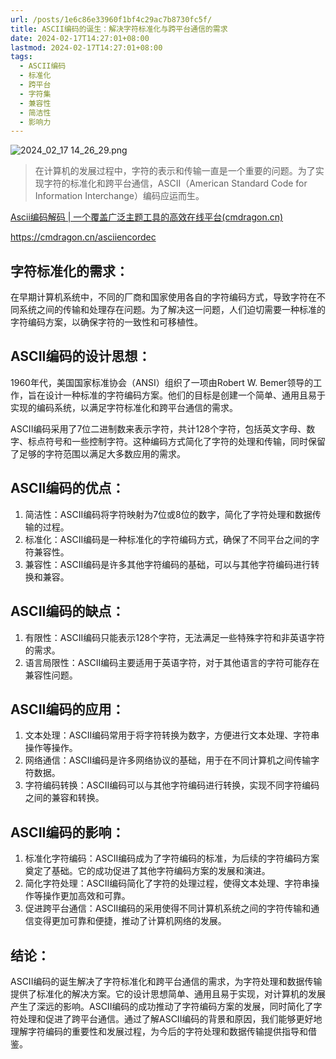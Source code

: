 ```yaml
---
url: /posts/1e6c86e33960f1bf4c29ac7b8730fc5f/
title: ASCII编码的诞生：解决字符标准化与跨平台通信的需求
date: 2024-02-17T14:27:01+08:00
lastmod: 2024-02-17T14:27:01+08:00
tags:
  - ASCII编码
  - 标准化
  - 跨平台
  - 字符集
  - 兼容性
  - 简洁性
  - 影响力
---
```



<img src="https://static.cmdragon.cn/blog/images/2024_02_17 14_26_29.png@blog" title="2024_02_17 14_26_29.png" alt="2024_02_17 14_26_29.png"/>

> 在计算机的发展过程中，字符的表示和传输一直是一个重要的问题。为了实现字符的标准化和跨平台通信，ASCII（American Standard
> Code for Information Interchange）编码应运而生。

[Ascii编码解码 | 一个覆盖广泛主题工具的高效在线平台(cmdragon.cn)](https://cmdragon.cn/asciiencordec)

https://cmdragon.cn/asciiencordec

## 字符标准化的需求：

在早期计算机系统中，不同的厂商和国家使用各自的字符编码方式，导致字符在不同系统之间的传输和处理存在问题。为了解决这一问题，人们迫切需要一种标准的字符编码方案，以确保字符的一致性和可移植性。

## ASCII编码的设计思想：

1960年代，美国国家标准协会（ANSI）组织了一项由Robert W.
Bemer领导的工作，旨在设计一种标准的字符编码方案。他们的目标是创建一个简单、通用且易于实现的编码系统，以满足字符标准化和跨平台通信的需求。

ASCII编码采用了7位二进制数来表示字符，共计128个字符，包括英文字母、数字、标点符号和一些控制字符。这种编码方式简化了字符的处理和传输，同时保留了足够的字符范围以满足大多数应用的需求。

## ASCII编码的优点：

1. 简洁性：ASCII编码将字符映射为7位或8位的数字，简化了字符处理和数据传输的过程。
1. 标准化：ASCII编码是一种标准化的字符编码方式，确保了不同平台之间的字符兼容性。
1. 兼容性：ASCII编码是许多其他字符编码的基础，可以与其他字符编码进行转换和兼容。

## ASCII编码的缺点：

1. 有限性：ASCII编码只能表示128个字符，无法满足一些特殊字符和非英语字符的需求。
1. 语言局限性：ASCII编码主要适用于英语字符，对于其他语言的字符可能存在兼容性问题。

## ASCII编码的应用：

1. 文本处理：ASCII编码常用于将字符转换为数字，方便进行文本处理、字符串操作等操作。
1. 网络通信：ASCII编码是许多网络协议的基础，用于在不同计算机之间传输字符数据。
1. 字符编码转换：ASCII编码可以与其他字符编码进行转换，实现不同字符编码之间的兼容和转换。

## ASCII编码的影响：

1. 标准化字符编码：ASCII编码成为了字符编码的标准，为后续的字符编码方案奠定了基础。它的成功促进了其他字符编码方案的发展和演进。
1. 简化字符处理：ASCII编码简化了字符的处理过程，使得文本处理、字符串操作等操作更加高效和可靠。
1. 促进跨平台通信：ASCII编码的采用使得不同计算机系统之间的字符传输和通信变得更加可靠和便捷，推动了计算机网络的发展。

## 结论：

ASCII编码的诞生解决了字符标准化和跨平台通信的需求，为字符处理和数据传输提供了标准化的解决方案。它的设计思想简单、通用且易于实现，对计算机的发展产生了深远的影响。ASCII编码的成功推动了字符编码方案的发展，同时简化了字符处理和促进了跨平台通信。通过了解ASCII编码的背景和原因，我们能够更好地理解字符编码的重要性和发展过程，为今后的字符处理和数据传输提供指导和借鉴。